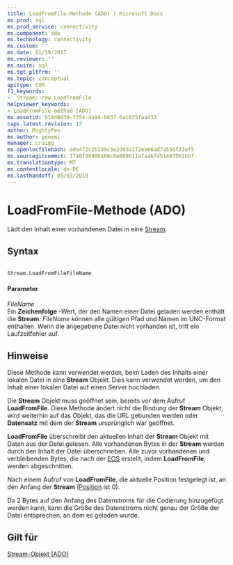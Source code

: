 ```yaml
---
title: LoadFromFile-Methode (ADO) | Microsoft Docs
ms.prod: sql
ms.prod_service: connectivity
ms.component: ado
ms.technology: connectivity
ms.custom: ''
ms.date: 01/19/2017
ms.reviewer: ''
ms.suite: sql
ms.tgt_pltfrm: ''
ms.topic: conceptual
apitype: COM
f1_keywords:
- _Stream::raw_LoadFromFile
helpviewer_keywords:
- LoadFromFile method [ADO]
ms.assetid: b18d8d38-7354-4a94-b637-6ac035faa433
caps.latest.revision: 13
author: MightyPen
ms.author: genemi
manager: craigg
ms.openlocfilehash: ade472c2b209c3e2d03a172eb66ad7a550f31ef5
ms.sourcegitcommit: 1740f3090b168c0e809611a7aa6fd514075616bf
ms.translationtype: MT
ms.contentlocale: de-DE
ms.lasthandoff: 05/03/2018
---
```

# <a name="loadfromfile-method-ado"></a>LoadFromFile-Methode (ADO)
Lädt den Inhalt einer vorhandenen Datei in eine [Stream](../../../ado/reference/ado-api/stream-object-ado.md).  
  
## <a name="syntax"></a>Syntax  
  
```  
  
Stream.LoadFromFileFileName  
```  
  
#### <a name="parameters"></a>Parameter  
 *FileName*  
 Ein **Zeichenfolge** -Wert, der den Namen einer Datei geladen werden enthält die **Stream**. *FileName* können alle gültigen Pfad und Namen im UNC-Format enthalten. Wenn die angegebene Datei nicht vorhanden ist, tritt ein Laufzeitfehler auf.  
  
## <a name="remarks"></a>Hinweise  
 Diese Methode kann verwendet werden, beim Laden des Inhalts einer lokalen Datei in eine **Stream** Objekt. Dies kann verwendet werden, um den Inhalt einer lokalen Datei auf einen Server hochladen.  
  
 Die **Stream** Objekt muss geöffnet sein, bereits vor dem Aufruf **LoadFromFile**. Diese Methode ändert nicht die Bindung der **Stream** Objekt; wird weiterhin auf das Objekt, das die URL gebunden werden oder **Datensatz** mit dem der **Stream** ursprünglich war geöffnet.  
  
 **LoadFromFile** überschreibt den aktuellen Inhalt der **Stream** Objekt mit Daten aus der Datei gelesen. Alle vorhandenen Bytes in der **Stream** werden durch den Inhalt der Datei überschrieben. Alle zuvor vorhandenen und verbleibenden Bytes, die nach der [EOS](../../../ado/reference/ado-api/eos-property.md) erstellt, indem **LoadFromFile**, werden abgeschnitten.  
  
 Nach einem Aufruf von **LoadFromFile**, die aktuelle Position festgelegt ist, an den Anfang der **Stream** ([Position](../../../ado/reference/ado-api/position-property-ado.md) ist 0).  
  
 Da 2 Bytes auf den Anfang des Datenstroms für die Codierung hinzugefügt werden kann, kann die Größe des Datenstroms nicht genau der Größe der Datei entsprechen, an dem es geladen wurde.  
  
## <a name="applies-to"></a>Gilt für  
 [Stream-Objekt (ADO)](../../../ado/reference/ado-api/stream-object-ado.md)
